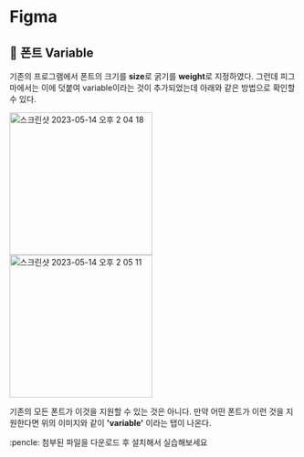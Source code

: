 # Figma
## 🍑 폰트 Variable

기존의 프로그램에서 폰트의 크기를 **size**로  굵기를 **weight**로 지정하였다.
그런데 피그마에서는 이에 덧붙여 variable이라는 것이 추가되었는데 아래와 같은 방법으로 확인할 수 있다.

<img width="250" alt="스크린샷 2023-05-14 오후 2 04 18" src="https://github.com/PhoebeYoon/Figma/assets/48478079/063280d9-d66c-48ec-9a09-79466927ff8c">

<br />

<img width="250" alt="스크린샷 2023-05-14 오후 2 05 11" src="https://github.com/PhoebeYoon/Figma/assets/48478079/17542b17-49cd-4f88-971e-30c83ed4cc76">

기존의 모든 폰트가 이것을 지원할 수 있는 것은 아니다. 만약 어떤 폰트가 이런 것을 지원한다면 위의 이미지와 같이  **'variable'** 이라는 탭이 나온다.

:pencle: 첨부된 파일을 다운로드 후 설치해서 실습해보세요 

